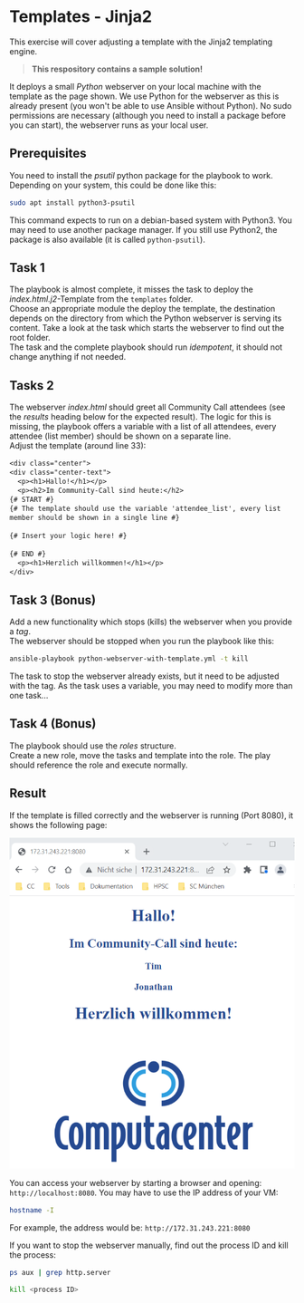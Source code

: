 # Templates - Jinja2

This exercise will cover adjusting a template with the Jinja2 templating engine.  

> **This respository contains a sample solution!**

It deploys a small *Python* webserver on your local machine with the template as the page shown. We use Python for the webserver as this is already present (you won't be able to use Ansible without Python). No sudo permissions are necessary (although you need to install a package before you can start), the webserver runs as your local user.

## Prerequisites

You need to install the *psutil* python package for the playbook to work. Depending on your system, this could be done like this:

```bash
sudo apt install python3-psutil
```

This command expects to run on a debian-based system with Python3. You may need to use another package manager. If you still use Python2, the package is also available (it is called `python-psutil`).

## Task 1

The playbook is almost complete, it misses the task to deploy the *index.html.j2*-Template from the `templates` folder.  
Choose an appropriate module the deploy the template, the destination depends on the directory from which the Python webserver is serving its content. Take a look at the task which starts the webserver to find out the root folder.  
The task and the complete playbook should run *idempotent*, it should not change anything if not needed.

## Tasks 2

The webserver *index.html* should greet all Community Call attendees (see the *results* heading below for the expected result). The logic for this is missing, the playbook offers a variable with a list of all attendees, every attendee (list member) should be shown on a separate line.  
Adjust the template (around line 33):

```jinja
<div class="center">
<div class="center-text">
  <p><h1>Hallo!</h1></p>
  <p><h2>Im Community-Call sind heute:</h2>
{# START #}
{# The template should use the variable 'attendee_list', every list member should be shown in a single line #}

{# Insert your logic here! #}

{# END #}
  <p><h1>Herzlich willkommen!</h1></p>
</div>
```

## Task 3 (Bonus)

Add a new functionality which stops (kills) the webserver when you provide a *tag*.  
The webserver should be stopped when you run the playbook like this:

```bash
ansible-playbook python-webserver-with-template.yml -t kill
```

The task to stop the webserver already exists, but it need to be adjusted with the tag. As the task uses a variable, you may need to modify more than one task...

## Task 4 (Bonus)

The playbook should use the *roles* structure.  
Create a new role, move the tasks and template into the role. The play should reference the role and execute normally.

## Result

If the template is filled correctly and the webserver is running (Port 8080), it shows the following page:

![Screenshot vom Ergebnis](.pictures/ScreenshotErgebnis.png)

You can access your webserver by starting a browser and opening: `http://localhost:8080`.
You may have to use the IP address of your VM:

```bash
hostname -I
```

For example, the address would be: `http://172.31.243.221:8080`

If you want to stop the webserver manually, find out the process ID and kill the process:

```bash
ps aux | grep http.server
```
```bash
kill <process ID>
```

